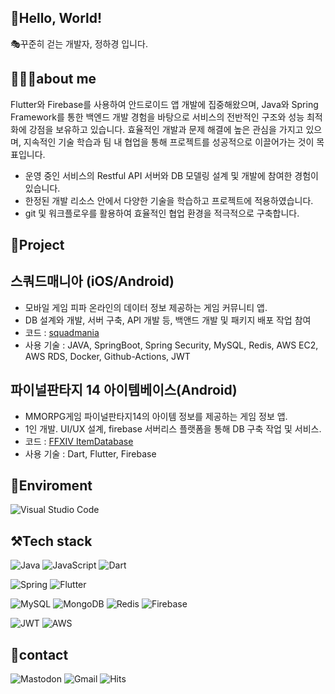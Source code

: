
:bear:Hello, World! 
-----------
🎭꾸준히 걷는 개발자, 정하경 입니다.

## 💁🏻‍♂️about me
Flutter와 Firebase를 사용하여 안드로이드 앱 개발에 집중해왔으며, Java와 Spring Framework를 통한 백엔드 개발 경험을 바탕으로 서비스의 전반적인 구조와 성능 최적화에 강점을 보유하고 있습니다. 효율적인 개발과 문제 해결에 높은 관심을 가지고 있으며, 지속적인 기술 학습과 팀 내 협업을 통해 프로젝트를 성공적으로 이끌어가는 것이 목표입니다.

- 운영 중인 서비스의 Restful API 서버와 DB 모델링 설계 및 개발에 참여한 경험이 있습니다.
- 한정된 개발 리소스 안에서 다양한 기술을 학습하고 프로젝트에 적용하였습니다.
- git 및 워크플로우를 활용하여 효율적인 협업 환경을 적극적으로 구축합니다.

## 🔧Project
## 스쿼드매니아 (iOS/Android) 

- 모바일 게임 피파 온라인의 데이터 정보 제공하는 게임 커뮤니티 앱.
- DB 설계와 개발, 서버 구축, API 개발 등, 백앤드 개발 및 패키지 배포 작업 참여 
- 코드 : [squadmania](http://github.com/letelumiere/squadmania)
- 사용 기술 : JAVA, SpringBoot, Spring Security, MySQL, Redis, AWS EC2, AWS RDS, Docker, Github-Actions, JWT


## 파이널판타지 14 아이템베이스(Android)

- MMORPG게임 파이널판타지14의 아이템 정보를 제공하는 게임 정보 앱.
- 1인 개발. UI/UX 설계, firebase 서버리스 플랫폼을 통해 DB 구축 작업 및 서비스.
- 코드 : [FFXIV ItemDatabase](http://github.com/letelumiere/ffxiv-fanapp)
- 사용 기술 : Dart, Flutter, Firebase


## :evergreen_tree:Enviroment  
![Visual Studio Code](https://img.shields.io/badge/Visual%20Studio%20Code-0078d7.svg?style=for-the-badge&logo=visual-studio-code&logoColor=white)

## ⚒Tech stack

![Java](https://img.shields.io/badge/java-%23ED8B00.svg?style=for-the-badge&logo=java&logoColor=white) 
![JavaScript](https://img.shields.io/badge/javascript-%23323330.svg?style=for-the-badge&logo=javascript&logoColor=%23F7DF1E)
![Dart](https://img.shields.io/badge/dart-white?style=for-the-badge&logo=dart&logoColor=0175C2)

![Spring](https://img.shields.io/badge/spring-%236DB33F.svg?style=for-the-badge&logo=spring&logoColor=white) 
![Flutter](https://img.shields.io/badge/flutter-02569B?style=for-the-badge&logo=flutter&logoColor=white)
<!--Node.js-->

![MySQL](https://img.shields.io/badge/mysql-%2300f.svg?style=for-the-badge&logo=mysql&logoColor=white)
![MongoDB](https://img.shields.io/badge/MongoDB-%234ea94b.svg?style=for-the-badge&logo=mongodb&logoColor=white)
![Redis](https://img.shields.io/badge/redis-FF4438?style=for-the-badge&logo=redis&logoColor=white)
![Firebase](https://img.shields.io/badge/Firebase-DD2C00?style=for-the-badge&logo=firebase&logoColor=white)

![JWT](https://img.shields.io/badge/JWT-black?style=for-the-badge&logo=JSON%20web%20tokens)
![AWS](https://img.shields.io/badge/AWS-%23FF9900.svg?style=for-the-badge&logo=amazon-aws&logoColor=white)
<!-- docker -->


<!-- POSTMAN-->
##  :calling:contact

<!-- Twitter -->
<!-- bluesky -->
<!-- velog.io -->
![Mastodon](https://img.shields.io/badge/-MASTODON-%232B90D9?style=for-the-badge&logo=mastodon&logoColor=white)
![Gmail](https://img.shields.io/badge/Gmail-white?style=for-the-badge&logo=Gmail&logoColor=EA4335)
![Hits](https://hits.seeyoufarm.com/api/count/incr/badge.svg?url=https%3A%2F%2Fgithub.com%2Fletelumiere&count_bg=%2379C83D&title_bg=%23555555&icon=&icon_color=%23E7E7E7&title=hits&edge_flat=false)


